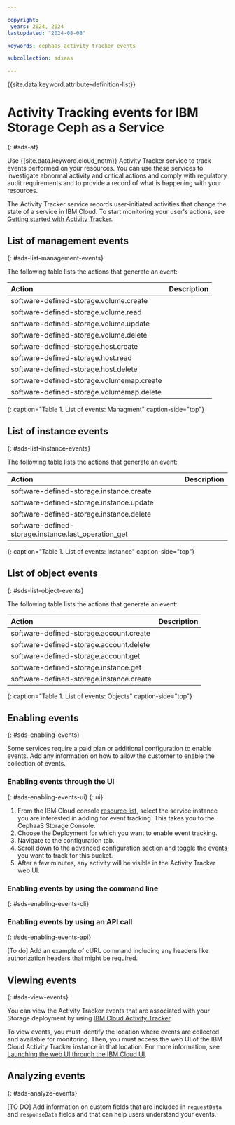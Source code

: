 ```yaml
---

copyright:
 years: 2024, 2024
lastupdated: "2024-08-08"

keywords: cephaas activity tracker events

subcollection: sdsaas

---
```

{{site.data.keyword.attribute-definition-list}}

# Activity Tracking events for IBM Storage Ceph as a Service
{: #sds-at}

Use {{site.data.keyword.cloud_notm}} Activity Tracker service to track events performed on your resources. You can use these services to investigate abnormal activity and critical actions and comply with regulatory audit requirements and to provide a record of what is happening with your resources.

The Activity Tracker service records user-initiated activities that change the state of a service in IBM Cloud. To start monitoring your user's actions, see [Getting started with Activity Tracker](docs/activity-tracker?topic=activity-tracker-getting-started).

## List of management events
{: #sds-list-management-events}

The following table lists the actions that generate an event:

| Action   | Description                                      |
|:---------|:-------------------------------------------------|
| software-defined-storage.volume.create | |
| software-defined-storage.volume.read | |
| software-defined-storage.volume.update | |
| software-defined-storage.volume.delete | |
| software-defined-storage.host.create | |
| software-defined-storage.host.read | |
| software-defined-storage.host.delete | |
| software-defined-storage.volumemap.create | |
| software-defined-storage.volumemap.delete | |
{: caption="Table 1. List of events: Managment" caption-side="top"}

## List of instance events
{: #sds-list-instance-events}

The following table lists the actions that generate an event:

| Action   | Description                                      |
|:---------|:-------------------------------------------------|
| software-defined-storage.instance.create |   |
| software-defined-storage.instance.update |   |
| software-defined-storage.instance.delete |   |
| software-defined-storage.instance.last_operation_get | |
{: caption="Table 1. List of events: Instance" caption-side="top"}


## List of object events
{: #sds-list-object-events}

The following table lists the actions that generate an event:

| Action   | Description                                      |
|:---------|:-------------------------------------------------|
| software-defined-storage.account.create | |
| software-defined-storage.account.delete | |
| software-defined-storage.account.get | |
| software-defined-storage.instance.get | |
| software-defined-storage.instance.create | |
{: caption="Table 1. List of events: Objects" caption-side="top"}



## Enabling events
{: #sds-enabling-events}

Some services require a paid plan or additional configuration to enable events. Add any information on how to allow the customer to enable the collection of events.

### Enabling events through the UI
{: #sds-enabling-events-ui}
{: ui}

1.	From the IBM Cloud console [resource list](https://cloud.ibm.com/resources), select the service instance you are interested in adding for event tracking. This takes you to the CephaaS Storage Console.
2.	Choose the Deployment for which you want to enable event tracking.
3.	Navigate to the configuration tab.
4.	Scroll down to the advanced configuration section and toggle the events you want to track for this bucket.
5.	After a few minutes, any activity will be visible in the Activity Tracker web UI.

### Enabling events by using the command line
{: #sds-enabling-events-cli}



### Enabling events by using an API call
{: #sds-enabling-events-api}

[To do] Add an example of cURL command including any headers like authorization headers that might be required.


## Viewing events
{: #sds-view-events}

You can view the Activity Tracker events that are associated with your Storage deployment by using [IBM Cloud Activity Tracker](/docs/activity-tracker?topic=activity-tracker-getting-started).

To view events, you must identify the location where events are collected and available for monitoring. Then, you must access the web UI of the IBM Cloud Activity Tracker instance in that location. For more information, see [Launching the web UI through the IBM Cloud UI](/docs/activity-tracker?topic=activity-tracker-observe).




## Analyzing events
{: #sds-analyze-events}

[TO DO] Add information on custom fields that are included in `requestData` and `responseData` fields and that can help users understand your events.
